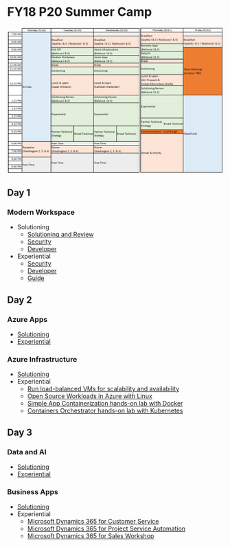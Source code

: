 # FY18 P20 Summer Camp

![Schedule](./img/schedule.png)


## Day 1
### Modern Workspace
 - Solutioning
    - [Solutioning and Review](./ModernWorkplace/MW-Solutioning-and-Review-v1.7.pptx)
    - [Security](./ModernWorkplace/security/P20ModernWorkplaceSecurity.pptx )
    - [Developer](./ModernWorkplace/dev/WorkingLife-Balance.pptx)
 - Experiential
    - [Security](./ModernWorkplace/security/)
    - [Developer](./ModernWorkplace/dev/lab1-graph-explorer.md) 
    - [Guide](./ModernWorkplace/experiential-guide-v2.docx)

## Day 2
### Azure Apps
 - [Solutioning](https://1drv.ms/w/s!ApNjXNBDMrWt2zNEDRjyKEpH1Lgm)
 - [Experiential](https://1drv.ms/b/s!ApNjXNBDMrWt2zQbDuj6I_6WHZnR)

### Azure Infrastructure
 - [Solutioning](./AzureIaaS/solutioning.html)
 - Experiential
    - [Run load-balanced VMs for scalability and availability](./AzureIaaS/SingleRegionHALab/)
    - [Open Source Workloads in Azure with Linux](./AzureIaaS/AzureOSS/)
    - [Simple App Containerization hands-on lab with Docker](./AzureIaaS/SimpleContainers/)
    - [Containers Orchestrator hands-on lab with Kubernetes](./AzureIaaS/KubernetesContainers/)

## Day 3
### Data and AI
 - [Solutioning](./DataAi/)
 - [Experiential](https://github.com/chmitch/p20camp-dataandai)

### Business Apps
 - [Solutioning](./BusinessApps/solutioning-scenario.pdf)
 - Experiential
     - [Microsoft Dynamics 365 for Customer Service](./BusinessApps/customer-service.pdf)
     - [Microsoft Dynamics 365 for Project Service Automation](./BusinessApps/project-service-automation.pdf)
     - [Microsoft Dynamics 365 for Sales Workshop](./BusinessApps/sales-workshop.pdf)
